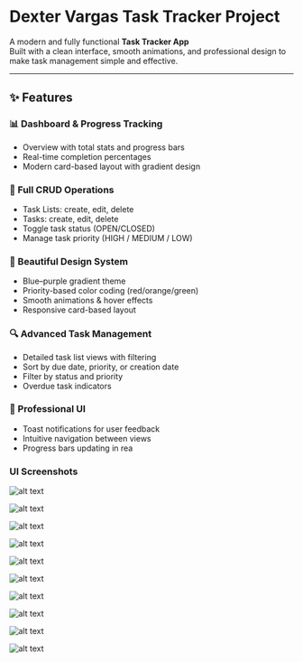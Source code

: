 # Dexter Vargas Task Tracker Project

A modern and fully functional **Task Tracker App**  
Built with a clean interface, smooth animations, and professional design to make task management simple and effective.

---

## ✨ Features

### 📊 Dashboard & Progress Tracking
- Overview with total stats and progress bars  
- Real-time completion percentages  
- Modern card-based layout with gradient design  

### 📝 Full CRUD Operations
- Task Lists: create, edit, delete  
- Tasks: create, edit, delete  
- Toggle task status (OPEN/CLOSED)  
- Manage task priority (HIGH / MEDIUM / LOW)  

### 🎨 Beautiful Design System
- Blue–purple gradient theme  
- Priority-based color coding (red/orange/green)  
- Smooth animations & hover effects  
- Responsive card-based layout  

### 🔍 Advanced Task Management
- Detailed task list views with filtering  
- Sort by due date, priority, or creation date  
- Filter by status and priority  
- Overdue task indicators  

### 📱 Professional UI
- Toast notifications for user feedback  
- Intuitive navigation between views  
- Progress bars updating in rea

### UI Screenshots

![alt text](UI/Dashboard.png)

![alt text](<UI/View Task List.png>)

![alt text](<UI/CRUD - READ Task List.png>)

![alt text](<UI/CRUD - CREATE Task List.png>)

![alt text](<UI/CRUD - UPDATE Task List.png>)

![alt text](<UI/CRUD - DELETE Task List.png>)


![alt text](<UI/CRUD - CREATE Task.png>)

![alt text](<UI/CRUD - READ Task.png>)

![alt text](<UI/CRUD - UPDATE Task.png>)

![alt text](<UI/CRUD - DELETE Task.png>)